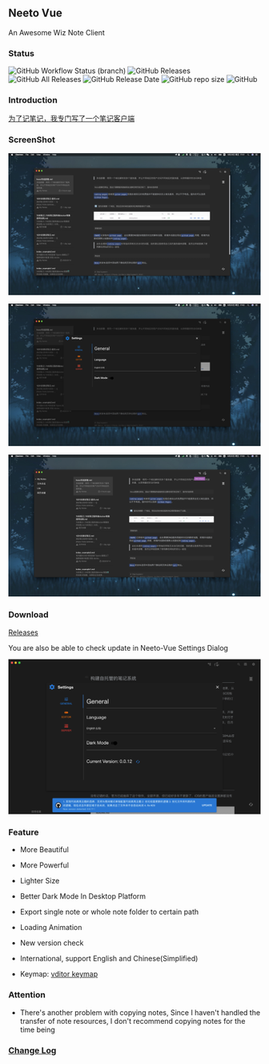 ## Neeto Vue
An Awesome Wiz Note Client

### Status

![GitHub Workflow Status (branch)](https://img.shields.io/github/workflow/status/TankNee/Neeto-Vue/Neeto-Vue%20Release%20Action/master?label=REALSE%20ACTION&style=for-the-badge) ![GitHub Releases](https://img.shields.io/github/downloads/TankNee/Neeto-Vue/latest/total?style=for-the-badge) ![GitHub All Releases](https://img.shields.io/github/downloads/TankNee/Neeto-Vue/total?style=for-the-badge) ![GitHub Release Date](https://img.shields.io/github/release-date/TankNee/Neeto-Vue?style=for-the-badge) ![GitHub repo size](https://img.shields.io/github/repo-size/TankNee/Neeto-Vue?style=for-the-badge) ![GitHub](https://img.shields.io/github/license/TankNee/Neeto-Vue?style=for-the-badge)

### Introduction

[为了记笔记，我专门写了一个笔记客户端](https://www.tanknee.cn/2020/10/02/%E6%88%91%E4%B8%BA%E4%BA%86%E8%AE%B0%E7%AC%94%E8%AE%B0%E6%89%8B%E5%86%99%E4%BA%86%E4%B8%80%E4%B8%AA%E5%AE%A2%E6%88%B7%E7%AB%AF/)

### ScreenShot

![image-20200925170200202](./screenshot/image-20200925170200202.png)

![image-20200925170301170](./screenshot/image-20200925170301170.png)

![image-20200925170327136](./screenshot/image-20200925170327136.png)

### Download

[Releases](https://github.com/TankNee/Neeto-Vue/releases/latest)

You are also be able to check update in Neeto-Vue Settings Dialog

![image-20201011103144579](./screenshot/image-20201011103144579.png)

### Feature

- More Beautiful

- More Powerful

- Lighter Size

- Better Dark Mode In Desktop Platform

- Export single note or whole note folder to certain path

- Loading Animation

- New version check

- International, support English and Chinese(Simplified)

- Keymap: [vditor keymap](https://ld246.com/guide/markdown)


### Attention

- There's another problem with copying notes, Since I haven't handled the transfer of note resources, I don't recommend copying notes for the time being

### [Change Log](./CHANGELOG.md)

